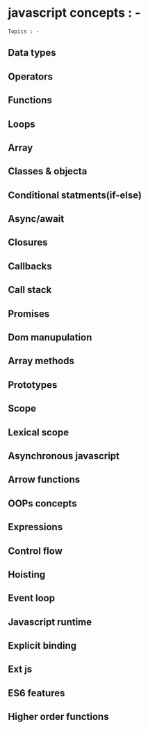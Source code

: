 # javascript concepts : -

`Topics : -`

## Data types
## Operators
## Functions 
## Loops
## Array 
## Classes & objecta
## Conditional statments(if-else) 
## Async/await
## Closures
## Callbacks
## Call stack
## Promises
## Dom manupulation 
## Array methods
## Prototypes
## Scope
## Lexical scope
## Asynchronous javascript
## Arrow functions
## OOPs concepts
## Expressions 
## Control flow
## Hoisting 
## Event loop
## Javascript runtime
## Explicit binding
## Ext js
## ES6 features
## Higher order functions
